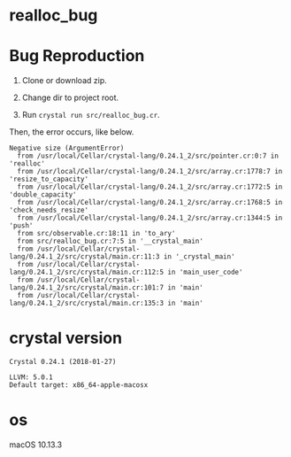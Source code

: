 # realloc_bug

# Bug Reproduction

1. Clone or download zip.

2. Change dir to project root.

3. Run ```crystal run src/realloc_bug.cr```.

Then, the error occurs, like below.

```
Negative size (ArgumentError)
  from /usr/local/Cellar/crystal-lang/0.24.1_2/src/pointer.cr:0:7 in 'realloc'
  from /usr/local/Cellar/crystal-lang/0.24.1_2/src/array.cr:1778:7 in 'resize_to_capacity'
  from /usr/local/Cellar/crystal-lang/0.24.1_2/src/array.cr:1772:5 in 'double_capacity'
  from /usr/local/Cellar/crystal-lang/0.24.1_2/src/array.cr:1768:5 in 'check_needs_resize'
  from /usr/local/Cellar/crystal-lang/0.24.1_2/src/array.cr:1344:5 in 'push'
  from src/observable.cr:18:11 in 'to_ary'
  from src/realloc_bug.cr:7:5 in '__crystal_main'
  from /usr/local/Cellar/crystal-lang/0.24.1_2/src/crystal/main.cr:11:3 in '_crystal_main'
  from /usr/local/Cellar/crystal-lang/0.24.1_2/src/crystal/main.cr:112:5 in 'main_user_code'
  from /usr/local/Cellar/crystal-lang/0.24.1_2/src/crystal/main.cr:101:7 in 'main'
  from /usr/local/Cellar/crystal-lang/0.24.1_2/src/crystal/main.cr:135:3 in 'main'
```

# crystal version

```
Crystal 0.24.1 (2018-01-27)

LLVM: 5.0.1
Default target: x86_64-apple-macosx
```

# os

macOS 10.13.3
